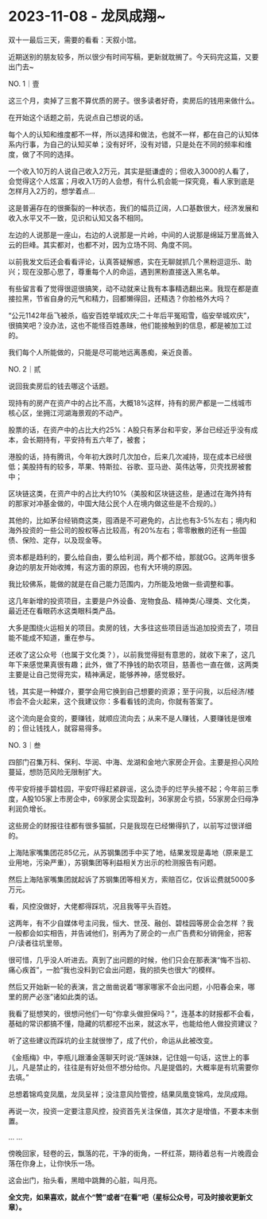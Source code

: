 # 2023-11-08 - 龙凤成翔~

双十一最后三天，需要的看看：天叙小馆。

近期送别的朋友较多，所以很少有时间写稿，更新就耽搁了。今天码完这篇，又要出门去~

NO. 1｜壹

这三个月，卖掉了三套不算优质的房子。很多读者好奇，卖房后的钱用来做什么。

在开始这个话题之前，先说点自己想说的话。

每个人的认知和维度都不一样，所以选择和做法，也就不一样，都在自己的认知体系内行事，为自己的认知买单；没有好坏，没有对错，只是处在不同的频率和维度，做了不同的选择。

一个收入10万的人说自己收入2万元，其实是挺谦虚的；但收入3000的人看了，会觉得这个人炫富；月收入1万的人会想，有什么机会能一探究竟，看人家到底是怎样月入2万的，想学着点...

这是普遍存在的很撕裂的一种状态，我们的幅员辽阔，人口基数很大，经济发展和收入水平又不一致，见识和认知又各不相同。

左边的人说那是一座山，右边的人说那是一片岭，中间的人说那是绵延万里高耸入云的巨峰。其实都对，也都不对，因为立场不同、角度不同。

以前我发文后还会看看评论，认真答疑解惑，实在无聊就抓几个黑粉逗逗乐、助兴；现在没那心思了，尊重每个人的命运，遇到黑粉直接送入黑名单。

有些留言看了觉得很逗很搞笑，动不动就来让我有本事精选翻出来。我现在都是直接拉黑，节省自身的元气和精力，回都懒得回，还精选？你脸格外大吗？

“公元1142年岳飞被杀，临安百姓举城欢庆;二十年后平冤昭雪，临安举城欢庆”，很搞笑吧？没办法，这也不能怪百姓愚昧，他们能接触到的信息，都是被加工过的。

我们每个人所能做的，只能是尽可能地远离愚痴，亲近良善。

NO. 2｜贰

说回我卖房后的钱去哪这个话题。

现持有的房产在资产中的占比不高，大概18%这样，持有的房产都是一二线城市核心区，坐拥江河湖海景观的不动产。

股票的话，在资产中的占比大约25%：A股只有茅台和平安，茅台已经近乎没有成本，会长期持有，平安持有五六年了，被套；

港股的话，持有腾讯，今年初大跌时几次加仓，后来几次减持，现在成本已经很低；美股持有的较多，苹果、特斯拉、谷歌、亚马逊、英伟达等，贝壳找房被套中；

区块链这类，在资产中的占比大约10%（美股和区块链这些，是通过在海外持有的那家对冲基金做的，中国大陆公民个人在境内做这些是不合规的。）

其他的，比如茅台经销商这类，囤酒是不可避免的，占比也有3-5%左右；境内和海外投资的一些公司的股权等占比较高，有20%左右；零零散散的还有一些国债、保险、定存，以及现金等。

资本都是趋利的，要么给自由，要么给利润，两个都不给，那就GG。这两年很多身边的朋友开始收摊，有这方面的原因，也有大环境的原因。

我比较佛系，能做的就是在自己能力范围内，力所能及地做一些调整和事。

这几年新增的投资项目，主要是户外设备、宠物食品、精神类/心理类、文化类，最近还在看眼药水这类眼科类产品。

大多是围绕火运相关的项目。卖房的钱，大多往这些项目适当追加投资去了，项目能不能成不知道，重在参与。

还收了这公众号（也属于文化类？），以前我觉得挺有意思的，就收下来了，这几年下来感觉果真很有趣；此外，做了不挣钱的助农项目，慈善也一直在做，这两类主要是让自己觉得充实，精神满足，能够养神，感觉极好。

钱，其实是一种媒介，要学会用它换到自己想要的资源；至于问我，以后经济/楼市会不会火起来，这个我建议你：多看看钱的流向，你就有答案了。

这个流向是会变的，要赚钱，就顺应流向去；从来不是人赚钱，人要赚钱是很难的；但让钱找人，就容易得多。

NO. 3｜叁

四部门召集万科、保利、华润、中海、龙湖和金地六家房企开会。主要是担心风险蔓延，想防范风险无限制扩大。

传平安将接手碧桂园，平安吓得赶紧辟谣，这么烫手的烂芋头接不起；今年前三季度，A股105家上市房企中，69家房企实现盈利，36家房企亏损，55家房企归母净利润负增长。

这些房企的财报往往都有很多猫腻，只是我现在已经懒得扒了，以前写过很详细的。

上海陆家嘴集团花85亿元，从苏钢集团手中买了地，结果发现是毒地（原来是工业用地，污染严重），苏钢集团等利益相关方出示的检测报告有问题。

然后上海陆家嘴集团就起诉了苏钢集团等相关方，索赔百亿，仅诉讼费就5000多万元。

看，风控没做好，大佬都得踩坑，况且我等平头百姓。

这两年，有不少自媒体号主问我，恒大、世茂、融创、碧桂园等房企会怎样 ？我一般都会如实相告，并告诫他们，别再为了房企的一点广告费和分销佣金，把客户/读者往坑里带。

很可惜，几乎没人听进去。真到了出问题的时候，他们只会在那表演“悔不当初、痛心疾首”，一脸“我也没料到它会出问题，我的损失也很大”的模样。

然后又开始新一轮的表演，言之凿凿说着“哪家哪家不会出问题，小阳春会来，哪里的房产必涨”诸如此类的话。

我看了挺想笑的，很想问他们一句“你拿头做担保吗？”，连基本的财报都不会看，基础的常识都搞不懂，隐藏的坑都挖不出来，就这水平，也能给他人做投资建议？

听了这些建议而踩坑的业主就很惨了，成了代价，命运从此被改变。

《金瓶梅》中，李瓶儿跟潘金莲聊天时说:“莲妹妹，记住姐一句话，这世上的事儿，凡是禁止的，往往是有好处但不想分给你。凡是提倡的，大概率是有坑需要你去填。”

总想着锦鸡变凤凰，龙凤呈祥；没注意风险管控，结果凤凰变锦鸡，龙凤成翔。

再说一次，投资一定要注意风控，投资首先关注保值，其次才是增值，不要本末倒置。

... ...

傍晚回家，轻卷的云，飘落的花，干净的街角，一杯红茶，期待着总有一片晚霞会落在你身上，让你快乐一场。

这会出门，抬头看，黑暗中跳舞的心脏，叫月亮。

**全文完，如果喜欢，就点个“赞”或者“在看”吧（星标公众号，可及时接收更新文章）。**